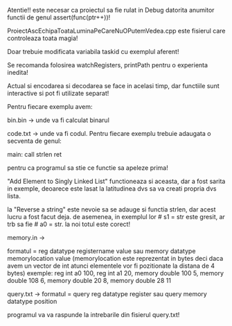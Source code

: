 Atentie!! este necesar ca proiectul sa fie rulat in Debug datorita anumitor functii de genul assert(func(ptr++))!

ProiectAscEchipaToataLuminaPeCareNuOPutemVedea.cpp este fisierul care controleaza toata magia!

Doar trebuie modificata variabila taskid cu exemplul aferent!

Se recomanda folosirea watchRegisters, printPath pentru o experienta inedita!

Actual si encodarea si decodarea se face in acelasi timp, dar functiile sunt interactive si pot fi utilizate separat!

Pentru fiecare exemplu avem:

bin.bin -> unde va fi calculat binarul

code.txt -> unde va fi codul. Pentru fiecare exemplu trebuie adaugata o secventa de genul:

main:
    call strlen
    ret
    
pentru ca programul sa stie ce functie sa apeleze prima!

"Add Element to Singly Linked List" functioneaza si aceasta, dar a fost sarita in exemple, deoarece este lasat la latitudinea dvs sa va creati propria dvs lista.

la "Reverse a string" este nevoie sa se adauge si functia strlen, dar acest lucru a fost facut deja. de asemenea, in exemplul lor # s1 = str este gresit, ar trb sa fie # a0 = str. la noi totul este corect!

memory.in -> 

formatul = reg datatype registername value sau memory datatype memorylocation value (memorylocation este reprezentat in bytes deci daca avem un vector de int atunci elementele vor fi pozitionate la distana de 4 bytes)
exemple:
reg int a0 100, reg int a1 20, memory double 100 5, memory double 108 6, memory double 20 8, memory double 28 11

query.txt -> 
formatul = query reg datatype register sau query memory datatype position

programul va va raspunde la intrebarile din fisierul query.txt!
